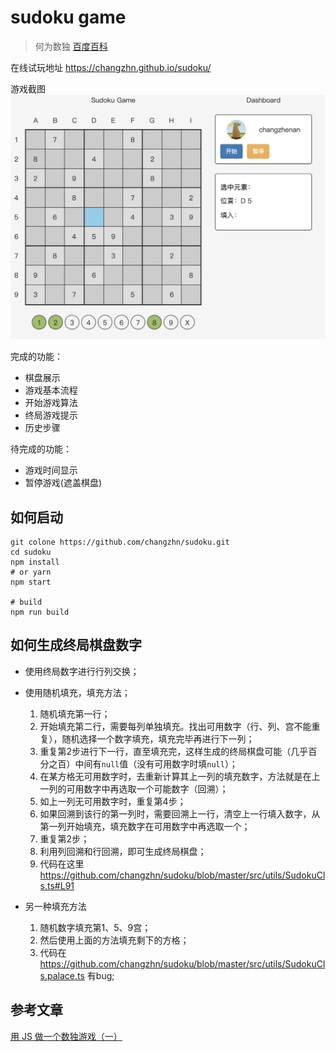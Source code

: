 # sudoku game

> 何为数独 [百度百科](https://baike.baidu.com/item/%E6%95%B0%E7%8B%AC/74847)

在线试玩地址 https://changzhn.github.io/sudoku/

游戏截图
<img src="./README.assets/Snipaste_01.png" />

完成的功能：
- 棋盘展示
- 游戏基本流程
- 开始游戏算法
- 终局游戏提示
- 历史步骤

待完成的功能：
- 游戏时间显示
- 暂停游戏(遮盖棋盘)

## 如何启动
```shell
git colone https://github.com/changzhn/sudoku.git
cd sudoku
npm install
# or yarn
npm start

# build
npm run build
```

## 如何生成终局棋盘数字
- 使用终局数字进行行列交换；
- 使用随机填充，填充方法；
  1. 随机填充第一行；
  2. 开始填充第二行，需要每列单独填充。找出可用数字（行、列、宫不能重复），随机选择一个数字填充，填充完毕再进行下一列；
  3. 重复第2步进行下一行，直至填充完，这样生成的终局棋盘可能（几乎百分之百）中间有`null`值（没有可用数字时填`null`）；
  4. 在某方格无可用数字时，去重新计算其上一列的填充数字，方法就是在上一列的可用数字中再选取一个可能数字（回溯）；
  5. 如上一列无可用数字时，重复第4步；
  6. 如果回溯到该行的第一列时，需要回溯上一行，清空上一行填入数字，从第一列开始填充，填充数字在可用数字中再选取一个；
  7. 重复第2步；
  8. 利用列回溯和行回溯，即可生成终局棋盘；
  9. 代码在这里 https://github.com/changzhn/sudoku/blob/master/src/utils/SudokuCls.ts#L91

- 另一种填充方法
  1. 随机数字填充第1、5、9宫；
  2. 然后使用上面的方法填充剩下的方格；
  3. 代码在 https://github.com/changzhn/sudoku/blob/master/src/utils/SudokuCls.palace.ts 有bug;

## 参考文章
[用 JS 做一个数独游戏（一）](https://www.cnblogs.com/brifuture/p/9322409.html)